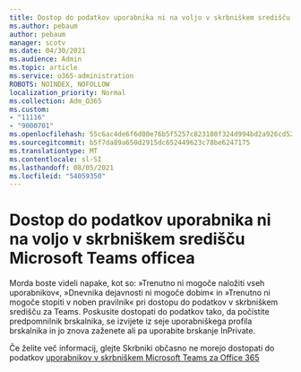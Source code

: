 ```yaml
---
title: Dostop do podatkov uporabnika ni na voljo v skrbniškem središču Microsoft Teams officea
ms.author: pebaum
author: pebaum
manager: scotv
ms.date: 04/30/2021
ms.audience: Admin
ms.topic: article
ms.service: o365-administration
ROBOTS: NOINDEX, NOFOLLOW
localization_priority: Normal
ms.collection: Adm_O365
ms.custom:
- "11116"
- "9000701"
ms.openlocfilehash: 55c6ac4de6f6d00e76b5f5257c823108f324d994bd2a926cd52ba6dfa6158b4a
ms.sourcegitcommit: b5f7da89a650d2915dc652449623c78be6247175
ms.translationtype: MT
ms.contentlocale: sl-SI
ms.lasthandoff: 08/05/2021
ms.locfileid: "54059350"
---
```

# <a name="cant-access-user-data-via-the-microsoft-teams-admin-center"></a>Dostop do podatkov uporabnika ni na voljo v skrbniškem središču Microsoft Teams officea

Morda boste videli napake, kot so: »Trenutno ni mogoče naložiti vseh uporabnikov«, »Dnevnika dejavnosti ni mogoče dobim« in »Trenutno ni mogoče stopiti v noben pravilnik« pri dostopu do podatkov v skrbniškem središču za Teams. Poskusite dostopati do podatkov tako, da počistite predpomnilnik brskalnika, se izvijete iz seje uporabniškega profila brskalnika in jo znova zaženete ali pa uporabite brskanje InPrivate. 

Če želite več informacij, glejte Skrbniki občasno ne morejo dostopati do podatkov [uporabnikov v skrbniškem Microsoft Teams za Office 365](https://docs.microsoft.com/microsoftteams/troubleshoot/teams-administration/cannot-access-admin-center)